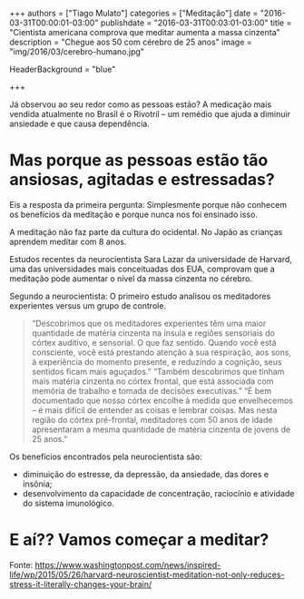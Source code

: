 +++
authors = ["Tiago Mulato"]
categories = ["Meditação"]
date = "2016-03-31T00:00:01-03:00"
publishdate = "2016-03-31T00:03:01-03:00"
title = "Cientista americana comprova que meditar aumenta a massa cinzenta"
description = "Chegue aos 50 com cérebro de 25 anos"
image = "img/2016/03/cerebro-humano.jpg"

HeaderBackground = "blue"


+++


Já observou ao seu redor como as pessoas estão? A medicação mais vendida atualmente no Brasil é o Rivotril – um remédio que ajuda a diminuir ansiedade e que causa dependência.

# Mas porque as pessoas estão tão ansiosas, agitadas e estressadas?

Eis a resposta da primeira pergunta: Simplesmente porque não conhecem os benefícios da meditação e porque nunca nos foi ensinado isso.

A meditação não faz parte da cultura do ocidental. No Japão as crianças aprendem meditar com 8 anos.

Estudos recentes da neurocientista Sara Lazar da universidade de Harvard, uma das universidades mais conceituadas dos EUA, comprovam que a meditação pode aumentar o nível da massa cinzenta no cérebro.

Segundo a neurocientista: O primeiro estudo analisou os meditadores experientes versus um grupo de controle.

> “Descobrimos que os meditadores experientes têm uma maior quantidade de matéria cinzenta na ínsula e regiões sensoriais do córtex auditivo, e sensorial. O que faz sentido. Quando você está consciente, você está prestando atenção à sua respiração, aos sons, à experiência do momento presente, e reduzindo a cognição, seus sentidos ficam mais aguçados.”
“Também descobrimos que tinham mais matéria cinzenta no córtex frontal, que está associada com memória de trabalho e tomada de decisões executivas.”
“É bem documentado que nosso córtex encolhe à medida que envelhecemos – é mais difícil de entender as coisas e lembrar coisas. Mas nesta região do córtex pré-frontal, meditadores com 50 anos de idade apresentaram a mesma quantidade de matéria cinzenta de jovens de 25 anos.”

Os benefícios encontrados pela neurocientista são:

- diminuição do estresse, da depressão, da ansiedade, das dores e insônia;
- desenvolvimento da capacidade de concentração, raciocínio e atividade do sistema imunológico.

# E aí?? Vamos começar a meditar?

Fonte: https://www.washingtonpost.com/news/inspired-life/wp/2015/05/26/harvard-neuroscientist-meditation-not-only-reduces-stress-it-literally-changes-your-brain/
